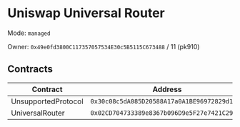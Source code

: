 # Uniswap Universal Router

Mode: `managed`

Owner: `0x49e0fd3800C117357057534E30c5B5115C673488` / 11  (pk910)

## Contracts 

| Contract | Address | Source |
| -------- | ------- | ------ |
| UnsupportedProtocol | `0x30c08c5dA085D20588A17a0A1BE96972829d156f`  |  |
| UniversalRouter | `0x02CD704733389e8367b096D9e5F27e7421C29f87`  |  |

